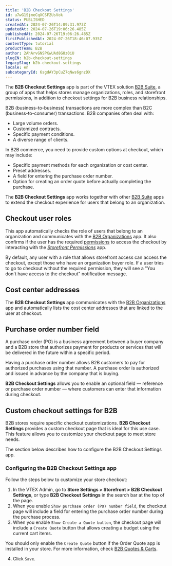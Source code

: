 ```yaml
---
title: 'B2B Checkout Settings'
id: u7wG1SjmeCqXCSF2UsVok
status: PUBLISHED
createdAt: 2024-07-26T14:09:31.973Z
updatedAt: 2024-07-26T19:06:26.485Z
publishedAt: 2024-07-26T19:06:26.485Z
firstPublishedAt: 2024-07-26T18:46:07.935Z
contentType: tutorial
productTeam: B2B
author: 2AhArvGNSPKwUAd8GOz0iU
slugEN: b2b-checkout-settings
legacySlug: b2b-checkout-settings
locale: en
subcategoryId: 6sgdAY3pCuZ7qNws6gnzDX
---
```


The **B2B Checkout Settings** app is part of the VTEX solution [B2B Suite](https://help.vtex.com/en/tutorial/b2b-suite-visao-geral--5eG6UfveWrai7looK0kVG3), a group of apps that helps stores manage organizations, roles, and storefront permissions, in addition to checkout settings for B2B business relationships.

B2B (business-to-business) transactions are more complex than B2C (business-to-consumer) transactions. B2B companies often deal with:

- Large volume orders.
- Customized contracts.
- Specific payment conditions.
- A diverse range of clients.

In B2B commerce, you need to provide custom options at checkout, which may include:

- Specific payment methods for each organization or cost center.
- Preset addresses.
- A field for entering the purchase order number.
- Option for creating an order quote before actually completing the purchase.

The **B2B Checkout Settings** app works together with other [B2B Suite](https://help.vtex.com/en/tutorial/b2b-suite-visao-geral--5eG6UfveWrai7looK0kVG3#aplicativo-configuracoes-de-checkout-b2b) apps to extend the checkout experience for users that belong to an organization.

## Checkout user roles
This app automatically checks the role of users that belong to an organization and communicates with the [B2B Organizations](https://help.vtex.com/en/tutorial/b2b-suite-overview--5eG6UfveWrai7looK0kVG3#aplicativo-organizacoes-b2b) app. It also confirms if the user has the required [permissions](https://help.vtex.com/en/tutorial/license-manager-resources--3q6ztrC8YynQf6rdc6euk3) to access the checkout by interacting with the [*Storefront Permissions*](https://help.vtex.com/en/tutorial/gerenciamento-de-permissoes-no-b2b-suite--2PLR7mIFxgbmsGq84paLeA) app.

By default, any user with a role that allows storefront access can access the checkout, except those who have an organization buyer role. If a user tries to go to checkout without the required permission, they will see a "You don't have access to the checkout" notification message.

## Cost center addresses
The **B2B Checkout Settings** app communicates with the [B2B Organizations](https://help.vtex.com/en/tutorial/b2b-suite-visao-geral--5eG6UfveWrai7looK0kVG3#aplicativo-organizacoes-b2b) app and automatically lists the cost center addresses that are linked to the user at checkout.

## Purchase order number field
A purchase order (PO) is a business agreement between a buyer company and a B2B store that authorizes payment for products or services that will be delivered in the future within a specific period.

Having a purchase order number allows B2B customers to pay for authorized purchases using that number. A purchase order is authorized and issued in advance by the company that is buying.

**B2B Checkout Settings** allows you to enable an optional field — reference or purchase order number — where customers can enter that information during checkout.

## Custom checkout settings for B2B
B2B stores require specific checkout customizations. **B2B Checkout Settings** provides a custom checkout page that is ideal for this use case. This feature allows you to customize your checkout page to meet store needs.

The section below describes how to configure the B2B Checkout Settings app.

### Configuring the B2B Checkout Settings app
Follow the steps below to customize your store checkout:

<ol start="1">
<li>In the VTEX Admin, go to <strong>Store Settings > Storefront > B2B Checkout Settings</strong>, or type <strong>B2B Checkout Settings</strong>  in the search bar at the top of the page.</li>
<li>When you enable <code>Show purchase order (PO) number field</code>, the checkout page will include a field for entering the purchase order number during the purchase process.</li>
<li>When you enable <code>Show Create a Quote button</code>, the checkout page will include a <code>Create Quote</code> button that allows creating a budget using the current cart items.</li>
</ol>

<div class = "alert alert-info">
You should only enable the <code>Create Quote</code> button if the Order Quote app is installed in your store. For more information, check <a href="https://developers.vtex.com/docs/apps/vtex.b2b-quotes">B2B Quotes & Carts</a>.
</div>

<ol start="4">
<li>Click <code>Save</code>.</li>
</ol>
